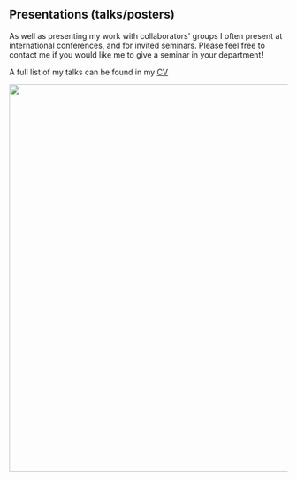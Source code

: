 ## Presentations (talks/posters)

As well as presenting my work with collaborators' groups I often present at international conferences, and for invited seminars. Please feel free to contact me if you would like me to give a seminar in your department!

A full list of my talks can be found in my [CV](/Barratt_CV_full.pdf)

<img src="https://cd-barratt.github.io/Talk.jpg"  align="center" width="700">
